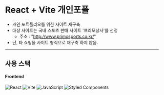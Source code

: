 # React + Vite 개인포폴
- 개인 포트폴리오를 위한 사이트 재구축 
- 대상 사이트는 국내 스포츠 판매 사이트 '프리모상사'를 선정
  - 주소 : "http://www.primosports.co.kr/"
- 단, 타 쇼핑몰 사이트 형식으로 재구축 하지 않음.

---

## 사용 스택 
  #### Frontend
![React](https://img.shields.io/badge/React-61DAFB?style=flat-square&logo=React&logoColor=black)
![Vite](https://img.shields.io/badge/Vite-646CFF?style=flat-square&logo=Vite&logoColor=white)
![JavaScript](https://img.shields.io/badge/JavaScript-F7DF1E?style=flat-square&logo=javascript&logoColor=black)
![Styled Components](https://img.shields.io/badge/Styled_Components-DB7093?style=flat-square&logo=styled-components&logoColor=white)
